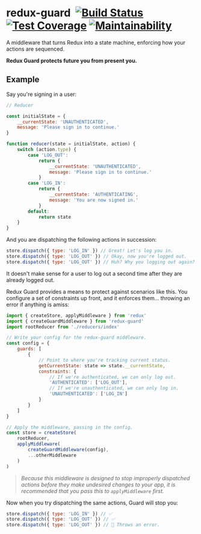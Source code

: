 # redux-guard&nbsp;&nbsp;[![Build Status](https://travis-ci.org/verygoodsoftware/redux-guard.svg?branch=master)](https://travis-ci.org/verygoodsoftware/redux-guard)&nbsp;[![Test Coverage](https://api.codeclimate.com/v1/badges/1e422e77c9eda15630e1/test_coverage)](https://codeclimate.com/github/verygoodsoftware/redux-guard/test_coverage)&nbsp;[![Maintainability](https://api.codeclimate.com/v1/badges/1e422e77c9eda15630e1/maintainability)](https://codeclimate.com/github/verygoodsoftware/redux-guard/maintainability)

A middleware that turns Redux into a state machine, enforcing
how your actions are sequenced.

**Redux Guard protects future you from present you.**

## Example

Say you're signing in a user:

```javascript
// Reducer

const initialState = {
    __currentState: 'UNAUTHENTICATED',
    message: 'Please sign in to continue.'
}

function reducer(state = initialState, action) {
    switch (action.type) {
        case 'LOG_OUT':
            return {
                __currentState: 'UNAUTHENTICATED',
                message: 'Please sign in to continue.'
            }
        case 'LOG_IN':
            return {
                __currentState: 'AUTHENTICATING',
                message: 'You are now signed in.'
            }
        default:
            return state
    }
}
```

And you are dispatching the following actions in succession:

```javascript
store.dispatch({ type: 'LOG_IN' }) // Great! Let's log you in.
store.dispatch({ type: 'LOG_OUT' }) // Okay, now you're logged out.
store.dispatch({ type: 'LOG_OUT' }) // Huh? Why you logging out again?
```

It doesn't make sense for a user to log out a second time after they are
already logged out.

Redux Guard provides a means to protect against scenarios like this. You
configure a set of constraints up front, and it enforces them... throwing an
error if anything is amiss:

```javascript
import { createStore, applyMiddleware } from 'redux'
import { createGuardMiddleware } from 'redux-guard'
import rootReducer from './reducers/index'

// Write your config for the redux-guard middleware.
const config = {
    guards: [
        {
            // Point to where you're tracking current status.
            getCurrentState: state => state.__currentState,
            constraints: {
                // If we're authenticated, we can only log out.
                'AUTHENTICATED': ['LOG_OUT'],
                // If we're unauthenticated, we can only log in.
                'UNAUTHENTICATED': ['LOG_IN']
            }
        }
    ]
}

// Apply the middleware, passing in the config.
const store = createStore(
    rootReducer,
    applyMiddleware(
        createGuardMiddleware(config),
        ...otherMiddleware
    )
)
```

> *Because this middleware is designed to stop improperly dispatched actions
before they make undesired changes to your app, it is recommended that you pass
this to `applyMiddleware` first.*

Now when you try dispatching the same actions, Guard will stop you:

```javascript
store.dispatch({ type: 'LOG_IN' }) // ✅
store.dispatch({ type: 'LOG_OUT' }) // ✅
store.dispatch({ type: 'LOG_OUT' }) // 🚫 Throws an error.
```
